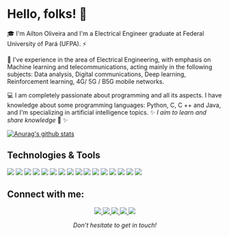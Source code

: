# Hello, folks! 👋

:mortar_board: I'm Ailton Oliveira and I'm a Electrical Engineer graduate at Federal University of Pará (UFPA).  ⚡

:satellite: I've experience in the area of Electrical Engineering, with emphasis on Machine learning and telecommunications, acting mainly in the following subjects: Data analysis, Digital communications, Deep learning, Reinforcement  learning, 4G/ 5G / B5G mobile networks. 

:computer: I am completely passionate about programming and all its aspects. I have knowledge about some programming languages: Python, C, C ++ and Java, and I'm specializing in artificial intelligence topics.
✨ _I aim to learn and share knowledge_ 🔭 ✨

[![Anurag's github stats](https://github-readme-stats.vercel.app/api?username=AiltonOliveir&show_icons=true&theme=tokyonight)](https://github.com/anuraghazra/github-readme-stats)

## Technologies & Tools
![](https://img.shields.io/badge/OS-Linux-informational?style=flat&logo=linux&logoColor=white&color=2bbc8a)
![](https://img.shields.io/badge/Shell-Bash-informational?style=flat&logo=gnu-bash&logoColor=white&color=2bbc8a)
![](https://img.shields.io/badge/Tools-Docker-informational?style=flat&logo=docker&logoColor=white&color=2bbc8a)
![](https://img.shields.io/badge/Tools-Kubernetes-informational?style=flat&logo=kubernetes&logoColor=white&color=2bbc8a)
![](https://img.shields.io/badge/Code-C-informational?style=flat&logo=C&logoColor=white&color=2bbc8a)
![](https://img.shields.io/badge/Code-C++-blue.svg?style=flat&logo=c%2B%2B&logoColor=white&color=2bbc8a)
![](https://img.shields.io/badge/Code-Java-informational?style=flat&logo=java&logoColor=white&color=2bbc8a)
![](https://img.shields.io/badge/Code-Python-informational?style=flat&logo=python&logoColor=white&color=2bbc8a)
![](https://img.shields.io/badge/Code-Jupyter-informational?style=flat&logo=jupyter&logoColor=white&color=2bbc8a)
![](https://img.shields.io/badge/Tools-AWS-informational?style=flat&logo=amazon-aws&logoColor=white&color=2bbc8a)
![](https://img.shields.io/badge/Tools-SQL-informational?style=flat&logo=mysql&logoColor=white&color=2bbc8a)
![](https://img.shields.io/badge/Tools-TensorFlow-informational?style=flat&logo=TensorFlow&logoColor=white&color=2bbc8a)
![](https://img.shields.io/badge/Tools-OpenCV-informational?style=flat&logo=OpenCV&logoColor=white&color=2bbc8a)
![](https://img.shields.io/badge/Tools-Keras-informational?style=flat&logo=Keras&logoColor=white&color=2bbc8a)
![](https://img.shields.io/badge/Tools-Pytorch-informational?style=flat&logo=Pytorch&logoColor=white&color=2bbc8a)
![](https://img.shields.io/badge/Tools-Pandas-informational?style=flat&logo=pandas&logoColor=white&color=2bbc8a)


## Connect with me: 

<p align="center">

  <a href= "https://www.linkedin.com/in/ailton-oliveira-b01072124/">
    <img src="https://img.icons8.com/material-outlined/30/689d6a/linkedin.png"/>
  </a>
  <a href="mailto:ailtonpoliveira01@gmail.com">
    <img src="https://img.icons8.com/material-outlined/30/689d6a/gmail.png"/>
  </a>
  <a href="https://www.instagram.com/ailton_ol/">
    <img src="https://img.icons8.com/material-outlined/30/689d6a/instagram.png"/>
  </a>
  <a href="https://www.facebook.com/AiltonMamoru/">
    <img src="https://img.icons8.com/material-outlined/30/689d6a/facebook.png"/>
  </a>
    <a href="https://scholar.google.com/citations?user=rp-O0o8AAAAJ&hl">
    <img src="https://img.icons8.com/material-outlined/30/689d6a/search.png"/>
  </a>
  
<p align=center>
<em>Don't hesitate to get in touch!</em>
</p>

